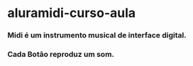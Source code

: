 # aluramidi-curso-aula
### Midi é um instrumento musical de interface digital.
### Cada Botão reproduz um som.
